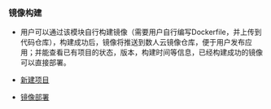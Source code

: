 ### 镜像构建
     
   *  用户可以通过该模块自行构建镜像（需要用户自行编写Dockerfile，并上传到代码仓库），构建成功后，镜像将推送到数人云镜像仓库，便于用户发布应用；并能查看已有项目的状态，版本，构建时间等信息，已经构建成功的镜像可以直接部署。 
    


 * [新建项目](create_img.md)
 * [镜像部署](deploy_img.md)